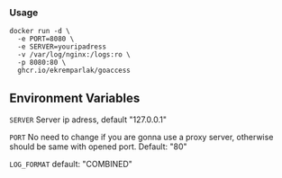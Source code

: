 ### Usage

```
docker run -d \
  -e PORT=8080 \
  -e SERVER=youripadress
  -v /var/log/nginx:/logs:ro \
  -p 8080:80 \
  ghcr.io/ekremparlak/goaccess
```


## Environment Variables

`SERVER` Server ip adress, default "127.0.0.1"

`PORT` No need to change if you are gonna use a proxy server, otherwise should be same with opened port. Default: "80"

`LOG_FORMAT` default: "COMBINED"
